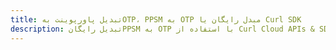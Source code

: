 ---title: تبدیل پاورپوینت بهOTP، PPSM به OTP مبدل رایگان یا Curl SDKdescription: تبدیل رایگانPPSM به OTP با استفاده از Curl Cloud APIs & SDK. همچنین اسناد Microsoft PowerPoint را در Cloud ایجاد، ویرایش و رندر کنید.---